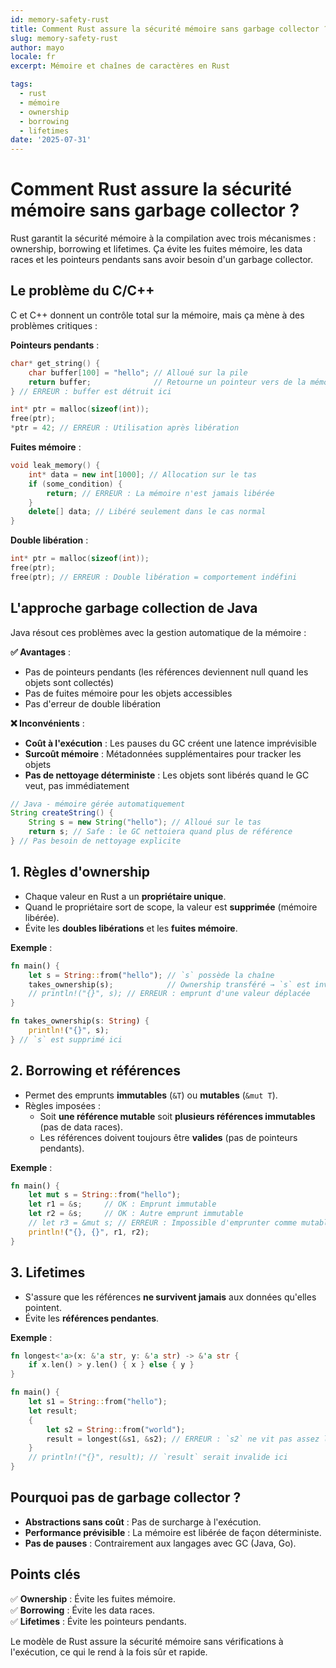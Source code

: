 ```yaml
---
id: memory-safety-rust
title: Comment Rust assure la sécurité mémoire sans garbage collector ?
slug: memory-safety-rust
author: mayo
locale: fr
excerpt: Mémoire et chaînes de caractères en Rust

tags:
  - rust
  - mémoire
  - ownership
  - borrowing
  - lifetimes
date: '2025-07-31'
---
```

# Comment Rust assure la sécurité mémoire sans garbage collector ?
Rust garantit la sécurité mémoire à la compilation avec trois mécanismes : ownership, borrowing et lifetimes. Ça évite les fuites mémoire, les data races et les pointeurs pendants sans avoir besoin d'un garbage collector.

## Le problème du C/C++
C et C++ donnent un contrôle total sur la mémoire, mais ça mène à des problèmes critiques :

**Pointeurs pendants** :
```c
char* get_string() {
    char buffer[100] = "hello"; // Alloué sur la pile
    return buffer;              // Retourne un pointeur vers de la mémoire libérée
} // ERREUR : buffer est détruit ici

int* ptr = malloc(sizeof(int));
free(ptr);
*ptr = 42; // ERREUR : Utilisation après libération
```

**Fuites mémoire** :
```cpp
void leak_memory() {
    int* data = new int[1000]; // Allocation sur le tas
    if (some_condition) {
        return; // ERREUR : La mémoire n'est jamais libérée
    }
    delete[] data; // Libéré seulement dans le cas normal
}
```

**Double libération** :
```c
int* ptr = malloc(sizeof(int));
free(ptr);
free(ptr); // ERREUR : Double libération = comportement indéfini
```

## L'approche garbage collection de Java
Java résout ces problèmes avec la gestion automatique de la mémoire :

**✅ Avantages** :
- Pas de pointeurs pendants (les références deviennent null quand les objets sont collectés)
- Pas de fuites mémoire pour les objets accessibles
- Pas d'erreur de double libération

**❌ Inconvénients** :
- **Coût à l'exécution** : Les pauses du GC créent une latence imprévisible
- **Surcoût mémoire** : Métadonnées supplémentaires pour tracker les objets
- **Pas de nettoyage déterministe** : Les objets sont libérés quand le GC veut, pas immédiatement

```java
// Java - mémoire gérée automatiquement
String createString() {
    String s = new String("hello"); // Alloué sur le tas
    return s; // Safe : le GC nettoiera quand plus de référence
} // Pas besoin de nettoyage explicite
```

## 1. Règles d'ownership
- Chaque valeur en Rust a un **propriétaire unique**.
- Quand le propriétaire sort de scope, la valeur est **supprimée** (mémoire libérée).
- Évite les **doubles libérations** et les **fuites mémoire**.

**Exemple** :
```rust
fn main() {
    let s = String::from("hello"); // `s` possède la chaîne
    takes_ownership(s);            // Ownership transféré → `s` est invalide ici
    // println!("{}", s); // ERREUR : emprunt d'une valeur déplacée
}

fn takes_ownership(s: String) { 
    println!("{}", s); 
} // `s` est supprimé ici
```

## 2. Borrowing et références
- Permet des emprunts **immutables** (`&T`) ou **mutables** (`&mut T`).
- Règles imposées :
  - Soit **une référence mutable** soit **plusieurs références immutables** (pas de data races).
  - Les références doivent toujours être **valides** (pas de pointeurs pendants).

**Exemple** :
```rust
fn main() {
    let mut s = String::from("hello");
    let r1 = &s;     // OK : Emprunt immutable
    let r2 = &s;     // OK : Autre emprunt immutable
    // let r3 = &mut s; // ERREUR : Impossible d'emprunter comme mutable pendant un emprunt immutable
    println!("{}, {}", r1, r2);
}
```

## 3. Lifetimes
- S'assure que les références **ne survivent jamais** aux données qu'elles pointent.
- Évite les **références pendantes**.

**Exemple** :
```rust
fn longest<'a>(x: &'a str, y: &'a str) -> &'a str {
    if x.len() > y.len() { x } else { y }
}

fn main() {
    let s1 = String::from("hello");
    let result;
    {
        let s2 = String::from("world");
        result = longest(&s1, &s2); // ERREUR : `s2` ne vit pas assez longtemps
    }
    // println!("{}", result); // `result` serait invalide ici
}
```

## Pourquoi pas de garbage collector ?
- **Abstractions sans coût** : Pas de surcharge à l'exécution.
- **Performance prévisible** : La mémoire est libérée de façon déterministe.
- **Pas de pauses** : Contrairement aux langages avec GC (Java, Go).

## Points clés
✅ **Ownership** : Évite les fuites mémoire.  
✅ **Borrowing** : Évite les data races.  
✅ **Lifetimes** : Évite les pointeurs pendants.

Le modèle de Rust assure la sécurité mémoire sans vérifications à l'exécution, ce qui le rend à la fois sûr et rapide.